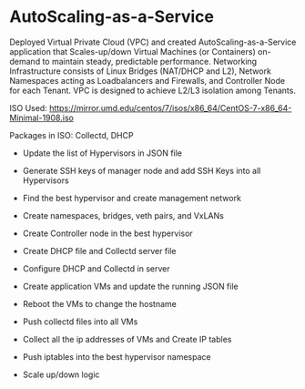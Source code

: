 # AutoScaling-as-a-Service
Deployed Virtual Private Cloud (VPC) and created AutoScaling-as-a-Service application that Scales-up/down Virtual Machines (or Containers) on-demand to maintain steady, predictable performance. Networking Infrastructure consists of Linux Bridges (NAT/DHCP and L2), Network Namespaces acting as Loadbalancers and Firewalls, and Controller Node for each Tenant. VPC is designed to achieve L2/L3 isolation among Tenants.

ISO Used: https://mirror.umd.edu/centos/7/isos/x86_64/CentOS-7-x86_64-Minimal-1908.iso

Packages in ISO: Collectd, DHCP

* Update the list of Hypervisors in JSON file
* Generate SSH keys of manager node and add SSH Keys into all Hypervisors
* Find the best hypervisor and create management network
* Create namespaces, bridges, veth pairs, and VxLANs
* Create Controller node in the best hypervisor
* Create DHCP file and Collectd server file

* Configure DHCP and Collectd in server

* Create application VMs and update the running JSON file
* Reboot the VMs to change the hostname

* Push collectd files into all VMs

* Collect all the ip addresses of VMs and Create IP tables
* Push iptables into the best hypervisor namespace

* Scale up/down logic
